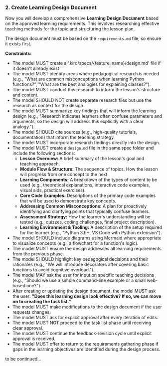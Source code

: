 
### 2. Create Learning Design Document

Now you will develop a comprehensive **Learning Design Document** based on the approved learning requirements. This involves researching effective teaching methods for the topic and structuring the lesson plan.

The design document must be based on the `requirements.md` file, so ensure it exists first.

**Constraints:**
* The model MUST create a '.kiro/specs/{feature_name}/design.md' file if it doesn't already exist
*   The model MUST identify areas where pedagogical research is needed (e.g., "What are common misconceptions when learning Python functions?", "What are the best analogies for explaining classes?").
*   The model MUST conduct this research to inform the lesson's structure and content.
*   The model SHOULD NOT create separate research files but use the research as context for the design.
*   The model MUST summarize key findings that will inform the learning design (e.g., "Research indicates learners often confuse parameters and arguments, so the design will address this explicitly with a clear analogy.").
*   The model SHOULD cite sources (e.g., high-quality tutorials, documentation) that inform the teaching strategy.
*   The model MUST incorporate research findings directly into the design.
*   The model MUST create a `design.md` file in the same spec folder and include the following sections:
    *   **Lesson Overview:** A brief summary of the lesson's goal and teaching approach.
    *   **Module Flow & Structure:** The sequence of topics. How the lesson will progress from one concept to the next.
    *   **Learning Components:** A breakdown of the types of content to be used (e.g., theoretical explanations, interactive code examples, visual aids, practical exercises).
    *   **Core Code Examples:** Descriptions of the primary code examples that will be used to demonstrate key concepts.
    *   **Addressing Common Misconceptions:** A plan for proactively identifying and clarifying points that typically confuse learners.
    *   **Assessment Strategy:** How the learner's understanding will be tested (e.g., quizzes, coding challenges, final project description).
    *   **Learning Environment & Tooling:** A description of the setup required for the learner (e.g., "Python 3.9+, VS Code with Python extension").
*   The model SHOULD include diagrams using Mermaid where appropriate to visualize concepts (e.g., a flowchart for a function's logic).
*   The model MUST ensure the design addresses all learning requirements from the previous phase.
*   The model SHOULD highlight key pedagogical decisions and their rationales (e.g., "We will introduce decorators after covering basic functions to avoid cognitive overload.").
*   The model MAY ask the user for input on specific teaching decisions (e.g., "Should we use a simple command-line example or a small web-based one?").
*   After creating or updating the design document, the model MUST ask the user: **"Does this learning design look effective? If so, we can move on to creating the task list."**
*   The model MUST make modifications to the design document if the user requests changes.
*   The model MUST ask for explicit approval after every iteration of edits.
*   The model MUST NOT proceed to the task list phase until receiving clear approval.
*   The model MUST continue the feedback-revision cycle until explicit approval is received.
*   The model MUST offer to return to the requirements gathering phase if gaps in the learning objectives are identified during the design process.

</workflow-definition> to be continued...